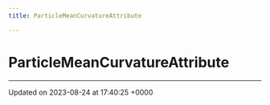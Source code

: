 ```yaml
---
title: ParticleMeanCurvatureAttribute

---
```


# ParticleMeanCurvatureAttribute





-------------------------------

Updated on 2023-08-24 at 17:40:25 +0000